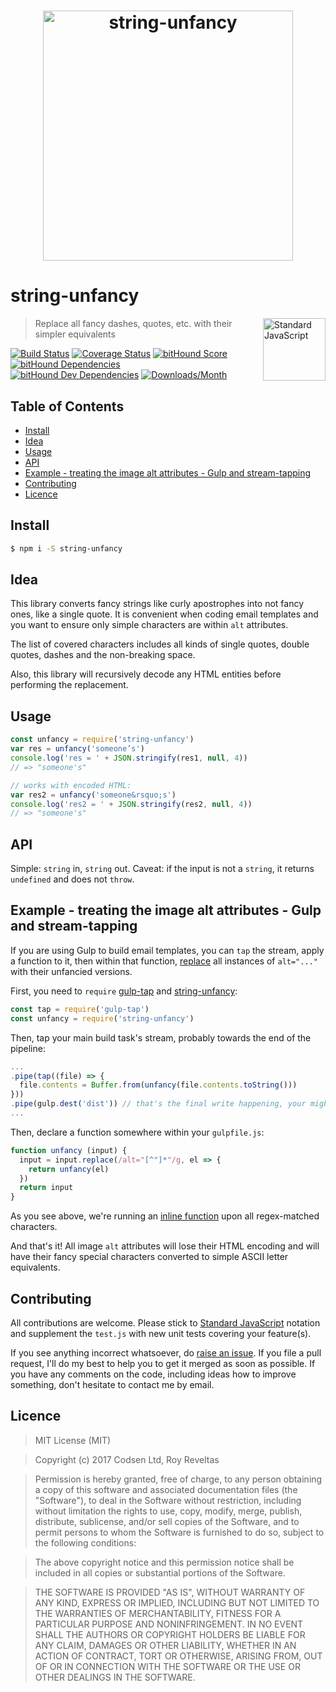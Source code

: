 <h1 align="center">
  <img width="400" src="https://cdn.rawgit.com/codsen/string-unfancy/59e8cfc1/media/logo.png" alt="string-unfancy">
  <br>
</h1>

# string-unfancy

<a href="https://standardjs.com" style="float: right; padding: 0 0 20px 20px;"><img src="https://cdn.rawgit.com/feross/standard/master/sticker.svg" alt="Standard JavaScript" width="100" align="right"></a>

> Replace all fancy dashes, quotes, etc. with their simpler equivalents

[![Build Status][travis-img]][travis-url]
[![Coverage Status][cov-img]][cov-url]
[![bitHound Score][bithound-img]][bithound-url]
[![bitHound Dependencies][deps-img]][deps-url]
[![bitHound Dev Dependencies][dev-img]][dev-url]
[![Downloads/Month][downloads-img]][downloads-url]

## Table of Contents

<!-- START doctoc generated TOC please keep comment here to allow auto update -->
<!-- DON'T EDIT THIS SECTION, INSTEAD RE-RUN doctoc TO UPDATE -->


- [Install](#install)
- [Idea](#idea)
- [Usage](#usage)
- [API](#api)
- [Example - treating the image alt attributes - Gulp and stream-tapping](#example---treating-the-image-alt-attributes---gulp-and-stream-tapping)
- [Contributing](#contributing)
- [Licence](#licence)

<!-- END doctoc generated TOC please keep comment here to allow auto update -->

## Install

```bash
$ npm i -S string-unfancy
```

## Idea

This library converts fancy strings like curly apostrophes into not fancy ones, like a single quote. It is convenient when coding email templates and you want to ensure only simple characters are within `alt` attributes.

The list of covered characters includes all kinds of single quotes, double quotes, dashes and the non-breaking space.

Also, this library will recursively decode any HTML entities before performing the replacement.

## Usage

```js
const unfancy = require('string-unfancy')
var res = unfancy('someone’s')
console.log('res = ' + JSON.stringify(res1, null, 4))
// => "someone's"

// works with encoded HTML:
var res2 = unfancy('someone&rsquo;s')
console.log('res2 = ' + JSON.stringify(res2, null, 4))
// => "someone's"
```

## API

Simple: `string` in, `string` out.
Caveat: if the input is not a `string`, it returns `undefined` and does not `throw`.

## Example - treating the image alt attributes - Gulp and stream-tapping

If you are using Gulp to build email templates, you can `tap` the stream, apply a function to it, then within that function, [replace](https://developer.mozilla.org/en/docs/Web/JavaScript/Reference/Global_Objects/String/replace) all instances of `alt="..."` with their unfancied versions.

First, you need to `require` [gulp-tap](https://www.npmjs.com/package/gulp-tap) and [string-unfancy](https://www.npmjs.com/package/string-unfancy):

```js
const tap = require('gulp-tap')
const unfancy = require('string-unfancy')
```

Then, tap your main build task's stream, probably towards the end of the pipeline:

```js
...
.pipe(tap((file) => {
  file.contents = Buffer.from(unfancy(file.contents.toString()))
}))
.pipe(gulp.dest('dist')) // that's the final write happening, your might be different
...
```

Then, declare a function somewhere within your `gulpfile.js`:

```js
function unfancy (input) {
  input = input.replace(/alt="[^"]*"/g, el => {
    return unfancy(el)
  })
  return input
}
```

As you see above, we're running an [inline function](https://developer.mozilla.org/en/docs/Web/JavaScript/Reference/Global_Objects/String/replace) upon all regex-matched characters.

And that's it! All image `alt` attributes will lose their HTML encoding and will have their fancy special characters converted to simple ASCII letter equivalents.

## Contributing

All contributions are welcome. Please stick to [Standard JavaScript](https://standardjs.com) notation and supplement the `test.js` with new unit tests covering your feature(s).

If you see anything incorrect whatsoever, do [raise an issue](https://github.com/codsen/string-unfancy/issues). If you file a pull request, I'll do my best to help you to get it merged as soon as possible. If you have any comments on the code, including ideas how to improve something, don't hesitate to contact me by email.

## Licence

> MIT License (MIT)

> Copyright (c) 2017 Codsen Ltd, Roy Reveltas

> Permission is hereby granted, free of charge, to any person obtaining a copy
of this software and associated documentation files (the "Software"), to deal
in the Software without restriction, including without limitation the rights
to use, copy, modify, merge, publish, distribute, sublicense, and/or sell
copies of the Software, and to permit persons to whom the Software is
furnished to do so, subject to the following conditions:

> The above copyright notice and this permission notice shall be included in all
copies or substantial portions of the Software.

> THE SOFTWARE IS PROVIDED "AS IS", WITHOUT WARRANTY OF ANY KIND, EXPRESS OR
IMPLIED, INCLUDING BUT NOT LIMITED TO THE WARRANTIES OF MERCHANTABILITY,
FITNESS FOR A PARTICULAR PURPOSE AND NONINFRINGEMENT. IN NO EVENT SHALL THE
AUTHORS OR COPYRIGHT HOLDERS BE LIABLE FOR ANY CLAIM, DAMAGES OR OTHER
LIABILITY, WHETHER IN AN ACTION OF CONTRACT, TORT OR OTHERWISE, ARISING FROM,
OUT OF OR IN CONNECTION WITH THE SOFTWARE OR THE USE OR OTHER DEALINGS IN THE
SOFTWARE.

[travis-img]: https://travis-ci.org/codsen/string-unfancy.svg?branch=master
[travis-url]: https://travis-ci.org/codsen/string-unfancy

[cov-img]: https://coveralls.io/repos/github/codsen/string-unfancy/badge.svg?branch=master
[cov-url]: https://coveralls.io/github/codsen/string-unfancy?branch=master

[bithound-img]: https://www.bithound.io/github/codsen/string-unfancy/badges/score.svg
[bithound-url]: https://www.bithound.io/github/codsen/string-unfancy

[deps-img]: https://www.bithound.io/github/codsen/string-unfancy/badges/dependencies.svg
[deps-url]: https://www.bithound.io/github/codsen/string-unfancy/master/dependencies/npm

[dev-img]: https://www.bithound.io/github/codsen/string-unfancy/badges/devDependencies.svg
[dev-url]: https://www.bithound.io/github/codsen/string-unfancy/master/dependencies/npm

[downloads-img]: https://img.shields.io/npm/dm/string-unfancy.svg
[downloads-url]: https://www.npmjs.com/package/string-unfancy
